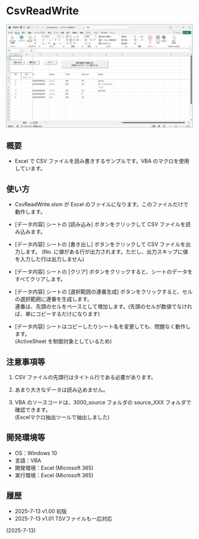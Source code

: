 # CsvReadWrite

![image](image.png)

## 概要
- Excel で CSV ファイルを読み書きするサンプルです。VBA のマクロを使用しています。


## 使い方
- CsvReadWrite.xlsm が Excel のファイルになります。このファイルだけで動作します。

- [データ内容] シートの [読み込み] ボタンをクリックして CSV ファイルを読み込みます。

- [データ内容] シートの [書き出し] ボタンをクリックして CSV ファイルを出力します。
  (No. に値がある行が出力されます。ただし、出力スキップに値を入力した行は出力しません)

- [データ内容] シートの [クリア] ボタンをクリックすると、シートのデータをすべてクリアします。

- [データ内容] シートの [選択範囲の連番生成] ボタンをクリックすると、セルの選択範囲に連番を生成します。  
  連番は、先頭のセルをベースとして増加します。(先頭のセルが数値でなければ、単にコピーするだけになります)

- [データ内容] シートはコピーしたりシート名を変更しても、問題なく動作します。  
  (ActiveSheet を制御対象としているため)


## 注意事項等
1. CSV ファイルの先頭行はタイトル行である必要があります。

2. あまり大きなデータは読み込めません。

3. VBA のソースコードは、3000_source フォルダの source_XXX フォルダで確認できます。  
   (Excelマクロ抽出ツールで抽出しました)


## 開発環境等
- OS：Windows 10
- 言語：VBA
- 開発環境：Excel (Microsoft 365)
- 実行環境：Excel (Microsoft 365)


## 履歴
- 2025-7-13  v1.00  初版
- 2025-7-13  v1.01  TSVファイルも一応対応


(2025-7-13)
